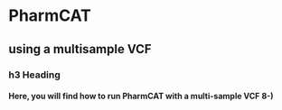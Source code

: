 # PharmCAT 
## using a multisample VCF
### h3 Heading
#### Here, you will find how to run PharmCAT with a multi-sample VCF 8-)
